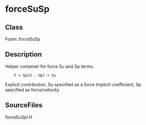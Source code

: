 # forceSuSp 
## Class
Foam::forceSuSp

## Description
Helper container for force Su and Sp terms.

        F = Sp(U - Up) + Su

Explicit contribution, Su specified as a force
Implicit coefficient, Sp specified as force/velocity

## SourceFiles
forceSuSpI.H


